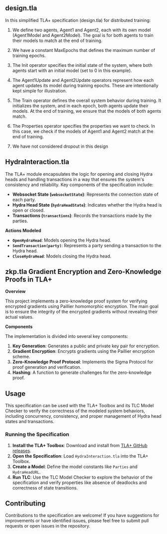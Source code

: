 ## design.tla ##


In this simplified TLA+ specification (design.tla) for distributed training:

1) We define two agents, Agent1 and Agent2, each with its own model (Agent1Model and Agent2Model). The goal is for both agents to train their models to match at the end of training.

2) We have a constant MaxEpochs that defines the maximum number of training epochs.

3) The Init operator specifies the initial state of the system, where both agents start with an initial model (set to 0 in this example).

4) The Agent1Update and Agent2Update operators represent how each agent updates its model during training epochs. These are intentionally kept simple for illustration.

5) The Train operator defines the overall system behavior during training. It initializes the system, and in each epoch, both agents update their models. At the end of training, we ensure that the models of both agents match.

6) The Properties operator specifies the properties we want to check. In this case, we check if the models of Agent1 and Agent2 match at the end of training.

7) We have not considered dropout in this design


## HydraInteraction.tla ##

The TLA+ module encapsulates the logic for opening and closing Hydra heads and handling transactions in a way that ensures the system's consistency and reliability. Key components of the specification include:

- **Websocket State (`websocketState`)**: Represents the connection state of each party.
- **Hydra Head State (`hydraHeadState`)**: Indicates whether the Hydra head is open or closed.
- **Transactions (`transactions`)**: Records the transactions made by the parties.

 **Actions Modeled**
 
- **`OpenHydraHead`**: Models opening the Hydra head.
- **`SendTransaction(party)`**: Represents a party sending a transaction to the Hydra head.
- **`CloseHydraHead`**: Models closing the Hydra head.

## zkp.tla Gradient Encryption and Zero-Knowledge Proofs in TLA+ ##

**Overview**

This project implements a zero-knowledge proof system for verifying encrypted gradients using Paillier homomorphic encryption. The main goal is to ensure the integrity of the encrypted gradients without revealing their actual values.

**Components**

The implementation is divided into several key components:

1. **Key Generation**: Generates a public and private key pair for encryption.
2. **Gradient Encryption**: Encrypts gradients using the Paillier encryption scheme.
3. **Zero-Knowledge Proof Protocol**: Implements the Sigma Protocol for proof generation and verification.
4. **Hashing**: A function to generate challenges for the zero-knowledge proof.


## Usage

This specification can be used with the TLA+ Toolbox and its TLC Model Checker to verify the correctness of the modeled system behaviors, including concurrency, consistency, and proper management of Hydra head states and transactions.

### Running the Specification

1. **Install the TLA+ Toolbox**: Download and install from [TLA+ GitHub releases](https://github.com/tlaplus/tlaplus/releases).
2. **Open the Specification**: Load `HydraInteraction.tla` into the TLA+ Toolbox.
3. **Create a Model**: Define the model constants like `Parties` and `HydraHeadURL`.
4. **Run TLC**: Use the TLC Model Checker to explore the behavior of the specification and verify properties like absence of deadlocks and correctness of state transitions.

## Contributing

Contributions to the specification are welcome! If you have suggestions for improvements or have identified issues, please feel free to submit pull requests or open issues in the repository.



